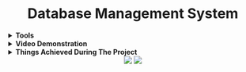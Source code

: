 <h1 align="center">Database Management System</h1>
  

<details><summary><b>Tools</b></summary>
</br>

|    | Technologies used                                                                                                                                                      |
|----|------------------------------------------------------------------------------------------------------------------------------------------------------------------------|
| 1. | HTML , CSS , Javascript , JS for frontend.                                                                                                                             |
| 2. | Heidi SQL for storing data.                                                                                                                                            |
| 3. | Flask and python for deployment.                                                                                                                                       |

</details>   
  
<details><summary><b>Video Demonstration</b></summary>
</br>
<h4 align="center">Dashboard</h6>
<img align="center" alt="Dashboard" src="Videos/dashboard.gif"> </img></br></br>
Adding new data and reflecting the same on Database. 
<img alt="Add" src="Videos/add.gif"></img></br></br>
Updating the existing data and reflecting the same on Database.
<img alt="Update" src="Videos/update.gif"></img>
Deleting the data and reflecting the same on Database.
<img alt="Delete" src="Videos/delete.gif"></img>
</details>      

<details><summary><b>Things Achieved During The Project  </b></summary>
</br>

|    | Things Achieved During The Project                                                                                                                                     |
|----|------------------------------------------------------------------------------------------------------------------------------------------------------------------------|
| 1. | Guided by Devbrat Dash and Maulik Tanna.                                                                                                                               |
| 2. | Mobile-first was used while designing the website.                                                                                                                     |
| 3. | The website was designed using HTML5, CSS3, Javascript, Anime.js which are the core tools for building the frontend of the website.                                    |
| 4. | Smtp.js was used for the contact form to send an email directly from Javascript to the owner of the website sending the details given by the user in the contact form. |
| 5. | Website was animated using CSS3 and Anime.js.                                                                                                                          |
| 6  | We have used polyfills from polyfill.io for cross-browser compatibility.                                                                                               |
| 7. | Search Engine Optimization(SEO) was done for the website.                                                                                                              |
| 8. | Website was tested using Browser Stack.                                                                                                                                |
| 9. | Website :- https://testwebsitedev.netlify.app/                                                                                                                         |                                                                                                                       |
</details> 

<div align="center">
  <img src="https://forthebadge.com/images/badges/built-with-love.svg" />
  <img src="https://forthebadge.com/images/badges/built-by-developers.svg" />
</div>

